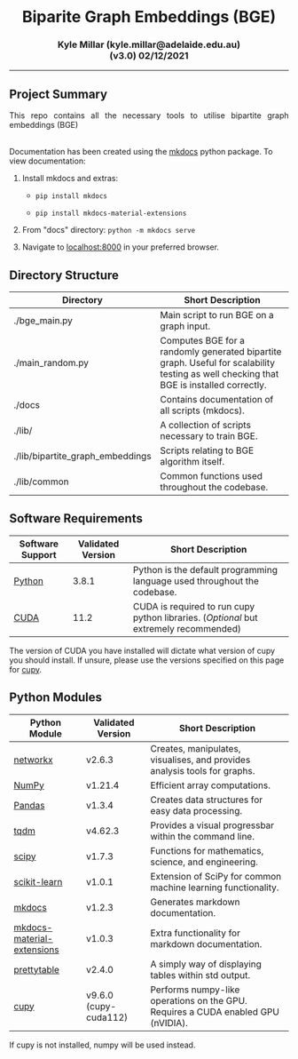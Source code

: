 <div align="center">
<h1 style="margin-top:0; margin-bottom: 0">Biparite Graph Embeddings (BGE)</h1>
<h3>Kyle Millar (kyle.millar@adelaide.edu.au)<br>(v3.0) 02/12/2021</h3>
</div>

- - - -
 
<h2> Project Summary </h2>
<div style="text-align: justify">
This repo contains all the necessary tools to utilise bipartite graph embeddings (BGE)
</div>
<br>

Documentation has been created using the [mkdocs](https://pypi.org/project/mkdocs/) python package. To view documentation:
1. Install mkdocs and extras: 
    
   -  ``pip install mkdocs``
    
   - ``pip install mkdocs-material-extensions``
    
2. From "docs" directory: ``python -m mkdocs serve``
3. Navigate to [localhost:8000](http://localhost:8000) in your preferred browser.


<h2> Directory Structure </h2>

| Directory                      | Short Description                                                                                     |
|--------------------------------|-------------------------------------------------------------------------------------------------------|
| ./bge_main.py                    | Main script to run BGE on a graph input.                                              |
| ./main_random.py                 | Computes BGE for a randomly generated bipartite graph. Useful for scalability testing as well checking that BGE is installed correctly. | 
| ./docs                           | Contains documentation of all scripts (mkdocs).                                                      |
| ./lib/                           | A collection of scripts necessary to train BGE.                        |
| ./lib/bipartite_graph_embeddings | Scripts relating to BGE algorithm itself.                                        |
| ./lib/common                     | Common functions used throughout the codebase.                                                      |


<h2> Software Requirements </h2> 

| Software Support | Validated Version | Short Description |
| -------- | ----------------- | ----------------- |
| [Python](https://www.python.org/downloads/release/python-360/) | 3.8.1 | Python is the default programming language used throughout the codebase. |
| [CUDA](https://developer.nvidia.com/cuda-zone) | 11.2 | CUDA is required to run cupy python libraries. (*Optional* but extremely recommended) |


The version of CUDA you have installed will dictate what version of cupy you should install. 
If unsure, please use the versions specified on this page for [cupy](https://docs.cupy.dev/en/stable/install.html).


<h2> Python Modules </h2> 

| Python Module                                             | Validated Version | Short Description                                                      |
|-----------------------------------------------------------| ------- |----------------------------------------------------------------------------------|
| [networkx](https://pypi.org/project/networkx/)            | v2.6.3  | Creates, manipulates, visualises, and provides analysis tools for graphs.        |
| [NumPy](https://pypi.org/project/numpy/)                  | v1.21.4 | Efficient array computations.                                                    |
| [Pandas](https://pypi.org/project/pandas/)                | v1.3.4  | Creates data structures for easy data processing.                                |
| [tqdm](https://pypi.org/project/tqdm/)                    | v4.62.3 | Provides a visual progressbar within the command line.                           |
| [scipy](https://pypi.org/project/scipy/)                  | v1.7.3  | Functions for mathematics, science, and engineering.                             |
| [scikit-learn](https://pypi.org/project/scikit-learn/)    | v1.0.1  | Extension of SciPy for common machine learning functionality.                    |
| [mkdocs](https://pypi.org/project/mkdocs/)                | v1.2.3  | Generates markdown documentation.                                                |
| [mkdocs-material-extensions](https://pypi.org/project/mkdocs-material-extensions/) | v1.0.3 | Extra functionality for markdown documentation.            |
| [prettytable](https://pypi.org/project/prettytable/)      | v2.4.0  | A simply way of displaying tables within std output.                             |
| [cupy](https://pypi.org/project/cupy/)                    | v9.6.0  (cupy-cuda112) | Performs numpy-like operations on the GPU. Requires a CUDA enabled GPU (nVIDIA). |


If cupy is not installed, numpy will be used instead.